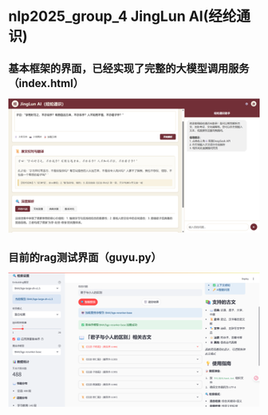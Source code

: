 # nlp2025_group_4 JingLun AI(经纶通识)

## 基本框架的界面，已经实现了完整的大模型调用服务（index.html）
![](assets/app_ui.PNG)


## 目前的rag测试界面（guyu.py）
![](assets/rag.PNG)
